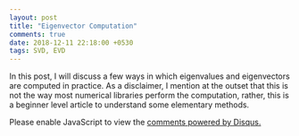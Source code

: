 ```yaml
---
layout: post
title: "Eigenvector Computation"
comments: true
date: 2018-12-11 22:18:00 +0530
tags: SVD, EVD
---
```


In this post, I will discuss a few ways in which eigenvalues and eigenvectors are computed in practice. As a disclaimer, I mention at the outset that this is not the way most numerical libraries perform the computation, rather, this is a beginner level article to understand some elementary methods. 

<div id="disqus_thread"></div>
<script>

/**
*  RECOMMENDED CONFIGURATION VARIABLES: EDIT AND UNCOMMENT THE SECTION BELOW TO INSERT DYNAMIC VALUES FROM YOUR PLATFORM OR CMS.
*  LEARN WHY DEFINING THESE VARIABLES IS IMPORTANT: https://disqus.com/admin/universalcode/#configuration-variables*/
/*
var disqus_config = function () {
this.page.url = praneethmurthy.github.io;  // Replace PAGE_URL with your page's canonical URL variable
this.page.identifier = ; // Replace PAGE_IDENTIFIER with your page's unique identifier variable
};
*/
(function() { // DON'T EDIT BELOW THIS LINE
var d = document, s = d.createElement('script');
s.src = 'https://praneethmurthy-github-io.disqus.com/embed.js';
s.setAttribute('data-timestamp', +new Date());
(d.head || d.body).appendChild(s);
})();
</script>
<noscript>Please enable JavaScript to view the <a href="https://disqus.com/?ref_noscript">comments powered by Disqus.</a></noscript>
 


